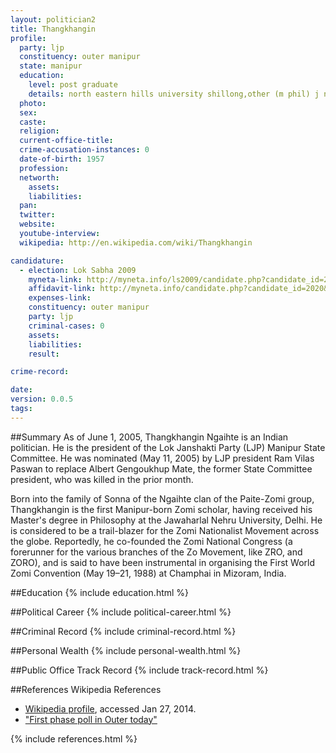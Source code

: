 ```yaml
---
layout: politician2
title: Thangkhangin
profile: 
  party: ljp
  constituency: outer manipur
  state: manipur
  education: 
    level: post graduate
    details: north eastern hills university shillong,other (m phil) j n university new delhi 1980
  photo: 
  sex: 
  caste: 
  religion: 
  current-office-title: 
  crime-accusation-instances: 0
  date-of-birth: 1957
  profession: 
  networth: 
    assets: 
    liabilities: 
  pan: 
  twitter: 
  website: 
  youtube-interview: 
  wikipedia: http://en.wikipedia.com/wiki/Thangkhangin

candidature: 
  - election: Lok Sabha 2009
    myneta-link: http://myneta.info/ls2009/candidate.php?candidate_id=2020
    affidavit-link: http://myneta.info/candidate.php?candidate_id=2020&scan=original
    expenses-link: 
    constituency: outer manipur 
    party: ljp
    criminal-cases: 0
    assets: 
    liabilities: 
    result:  

crime-record: 

date: 
version: 0.0.5
tags: 
---
```

##Summary
As of June 1, 2005, Thangkhangin Ngaihte is an Indian politician. He is the president of the Lok Janshakti Party (LJP) Manipur State Committee. He was nominated (May 11, 2005) by LJP president Ram Vilas Paswan to replace Albert Gengoukhup Mate, the former State Committee president, who was killed in the prior month.

Born into the family of Sonna of the Ngaihte clan of the Paite-Zomi group, Thangkhangin is the first Manipur-born Zomi scholar, having received his Master's degree in Philosophy at the Jawaharlal Nehru University, Delhi. He is considered to be a trail-blazer for the Zomi Nationalist Movement across the globe. Reportedly, he co-founded the Zomi National Congress (a forerunner for the various branches of the Zo Movement, like ZRO, and ZORO), and is said to have been instrumental in organising the First World Zomi Convention (May 19–21, 1988) at Champhai in Mizoram, India.


##Education
{% include education.html %}


##Political Career
{% include political-career.html %}


##Criminal Record
{% include criminal-record.html %}


##Personal Wealth
{% include personal-wealth.html %}


##Public Office Track Record
{% include track-record.html %}


##References
Wikipedia References
- [Wikipedia profile]({{page.profile.wikipedia}}), accessed Jan 27, 2014.
- ["First phase poll in Outer today"][wiki1]

[wiki1]: http://www.e-pao.net/GP.asp?src=24..160409.apr09


{% include references.html %}